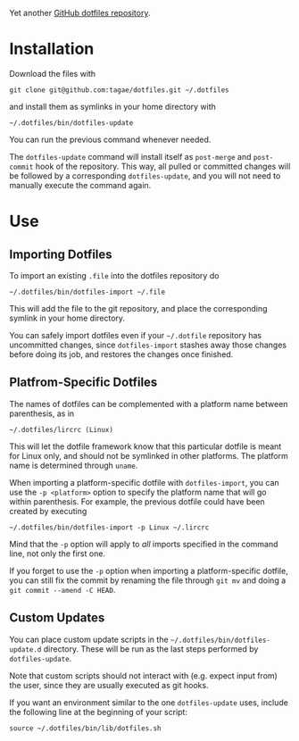 Yet another [GitHub dotfiles repository](http://dotfiles.github.com/).

Installation
============

Download the files with

    git clone git@github.com:tagae/dotfiles.git ~/.dotfiles

and install them as symlinks in your home directory with

    ~/.dotfiles/bin/dotfiles-update

You can run the previous command whenever needed.

The `dotfiles-update` command will install itself as `post-merge` and
`post-commit` hook of the repository. This way, all pulled or
committed changes will be followed by a corresponding
`dotfiles-update`, and you will not need to manually execute the
command again.


Use
===

Importing Dotfiles
------------------

To import an existing `.file` into the dotfiles repository do

    ~/.dotfiles/bin/dotfiles-import ~/.file

This will add the file to the git repository, and place the
corresponding symlink in your home directory.

You can safely import dotfiles even if your `~/.dotfile` repository
has uncommitted changes, since `dotfiles-import` stashes away those
changes before doing its job, and restores the changes once finished.


Platfrom-Specific Dotfiles
--------------------------

The names of dotfiles can be complemented with a platform name between
parenthesis, as in

    ~/.dotfiles/lircrc (Linux)

This will let the dotfile framework know that this particular dotfile
is meant for Linux only, and should not be symlinked in other
platforms. The platform name is determined through `uname`.

When importing a platform-specific dotfile with `dotfiles-import`, you
can use the `-p <platform>` option to specify the platform name that
will go within parenthesis. For example, the previous dotfile could
have been created by executing

    ~/.dotfiles/bin/dotfiles-import -p Linux ~/.lircrc

Mind that the `-p` option will apply to _all_ imports specified in the
command line, not only the first one.

If you forget to use the `-p` option when importing a
platform-specific dotfile, you can still fix the commit by renaming
the file through `git mv` and doing a `git commit --amend -C HEAD`.

Custom Updates
--------------

You can place custom update scripts in the
`~/.dotfiles/bin/dotfiles-update.d` directory. These will be run as
the last steps performed by `dotfiles-update`.

Note that custom scripts should not interact with (e.g. expect input
from) the user, since they are usually executed as git hooks.

If you want an environment similar to the one `dotfiles-update` uses,
include the following line at the beginning of your script:

    source ~/.dotfiles/bin/lib/dotfiles.sh

